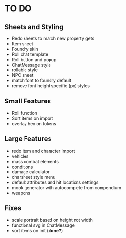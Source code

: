 # TO DO
## Sheets and Styling
- Redo sheets to match new property gets
- Item sheet
- Foundry skin
- Roll chat template
- Roll button and popup
- ChatMessage style
- rollable style
- NPC sheet
- match font to foundry default
- remove font height specific (px) styles
## Small Features
- Roll function
- Sort items on import
- overlay hex on tokens
## Large Features
- redo item and character import
- vehicles
- mass combat elements
- conditions
- damage calculator
- charsheet style menu
- default attributes and hit locations settings
- mook generator with autocomplete from compendium
- weapons
## Fixes
- scale portrait based on height not width
- functional svg in ChatMessage
- sort items on init (**done?**)
